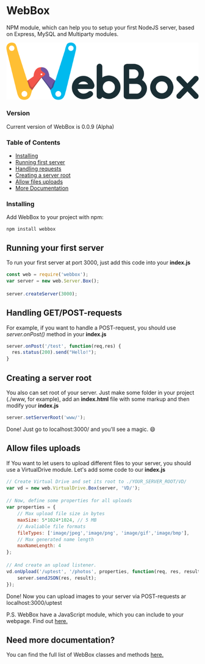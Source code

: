 # WebBox
NPM module, which can help you to setup your first NodeJS server, based on Express, MySQL and Multiparty modules.

<img src="https://raw.githubusercontent.com/hypersasha/npm-webbox/master/example/css/imgs/wb_logo.png" />

### Version
Current version of WebBox is 0.0.9 (Alpha)

### Table of Contents
- [Installing](#installing)
- [Running first server](#running-your-first-server)
- [Handling requests](#handling-a-getpost-requests)
- [Creating a server root](#creating-a-server-root)
- [Allow files uploads](#allow-files-uploads)
- [More Documentation](#need-more-documentation)

### Installing
Add WebBox to your project with npm:

```
npm install webbox
```

## Running your first server
To run your first server at port 3000, just add this code into your **index.js**

```JavaScript
const web = require('webbox');
var server = new web.Server.Box();

server.createServer(3000);
```

## Handling GET/POST-requests
For example, if you want to handle a POST-request, you should use _server.onPost()_ method in your **index.js**

```JavaScript
server.onPost('/test', function(req,res) {
  res.status(200).send("Hello!");
}
```

## Creating a server root
You also can set root of your server. Just make some folder in your project (./www, for example), add an **index.html** file with some markup and then modify your **index.js**

```JavaScript
server.setServerRoot('www/');
```
Done! Just go to localhost:3000/ and you'll see a magic. :smile:

## Allow files uploads
If You want to let users to upload different files to your server, you should use a VirtualDrive module.
Let's add some code to our **index.js**

```JavaScript
// Create Virtual Drive and set its root to ./YOUR_SERVER_ROOT/VD/
var vd = new web.VirtualDrive.Box(server, 'VD/');

// Now, define some properties for all uploads
var properties = {
    // Max upload file size in bytes
    maxSize: 5*1024*1024, // 5 MB
    // Avaliable file formats
    fileTypes: ['image/jpeg','image/png', 'image/gif','image/bmp'],
    // Max generated name length
    maxNameLength: 4
};

// And create an upload listener.
vd.onUpload('/uptest', '/photos', properties, function(req, res, result){
    server.sendJSON(res, result);
});
```
Done! Now you can upload images to your server via POST-requests ar localhost:3000/uptest

P.S. WebBox have a JavaScript module, which you can include to your webpage. Find out [here.](https://github.com/hypersasha/js-webbox)

## Need more documentation?
You can find the full list of WebBox classes and methods [here.](https://github.com/hypersasha/npm-webbox/blob/master/API.md)

